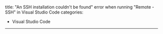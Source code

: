title: "An SSH installation couldn't be found" error when running "Remote - SSH" in Visual Studio Code
categories:
- Visual Studio Code
---
